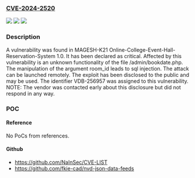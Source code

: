 ### [CVE-2024-2520](https://cve.mitre.org/cgi-bin/cvename.cgi?name=CVE-2024-2520)
![](https://img.shields.io/static/v1?label=Product&message=Online-College-Event-Hall-Reservation-System&color=blue)
![](https://img.shields.io/static/v1?label=Version&message=%3D%201.0%20&color=brighgreen)
![](https://img.shields.io/static/v1?label=Vulnerability&message=CWE-89%20SQL%20Injection&color=brighgreen)

### Description

A vulnerability was found in MAGESH-K21 Online-College-Event-Hall-Reservation-System 1.0. It has been declared as critical. Affected by this vulnerability is an unknown functionality of the file /admin/bookdate.php. The manipulation of the argument room_id leads to sql injection. The attack can be launched remotely. The exploit has been disclosed to the public and may be used. The identifier VDB-256957 was assigned to this vulnerability. NOTE: The vendor was contacted early about this disclosure but did not respond in any way.

### POC

#### Reference
No PoCs from references.

#### Github
- https://github.com/NaInSec/CVE-LIST
- https://github.com/fkie-cad/nvd-json-data-feeds

